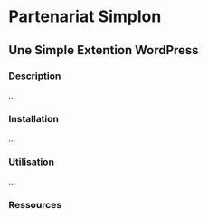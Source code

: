 # Partenariat Simplon
## Une Simple Extention WordPress

### Description

...

### Installation

...

### Utilisation

...

### Ressources
